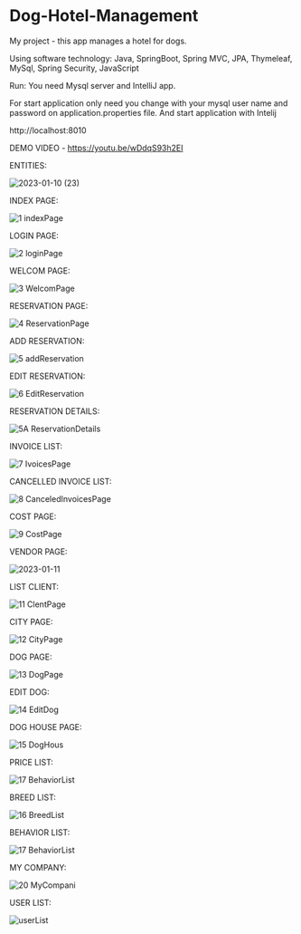# Dog-Hotel-Management
My project  -  this app manages a hotel for dogs.

Using software technology: Java, SpringBoot, Spring MVC, JPA, Thymeleaf, MySql, Spring Security, JavaScript



Run:
You need Mysql server and IntelliJ app.

For start application only need you change with your 
mysql user name and password on application.properties file. And start application with Intelij

http://localhost:8010 

DEMO VIDEO - https://youtu.be/wDdqS93h2EI

ENTITIES:

![2023-01-10 (23)](https://user-images.githubusercontent.com/29566751/211556423-e6f05a74-96e5-49e8-b9dc-e4205b76f051.png)


INDEX PAGE:

![1 indexPage](https://user-images.githubusercontent.com/29566751/211553216-4dc70dd0-ada4-4098-a3ea-5e57b705ecbc.png)


LOGIN PAGE:

![2 loginPage](https://user-images.githubusercontent.com/29566751/211553290-e6486964-d822-4ca8-bc7c-2a32373bc57b.png)


WELCOM PAGE:


![3 WelcomPage](https://user-images.githubusercontent.com/29566751/211803187-6873133d-59f4-4fc8-9b2f-965999c9d105.png)


RESERVATION PAGE:

![4 ReservationPage](https://user-images.githubusercontent.com/29566751/211553827-51342fc4-57bc-4f79-a998-2b7b80ec82d0.png)

ADD RESERVATION:

![5 addReservation](https://user-images.githubusercontent.com/29566751/211553873-f282872f-ecd7-437c-bfeb-71a6f8b504e2.png)

EDIT RESERVATION:

![6 EditReservation](https://user-images.githubusercontent.com/29566751/211553934-8b39867d-7df3-4d0c-b298-530089bed402.png)


RESERVATION DETAILS:

![5A ReservationDetails](https://user-images.githubusercontent.com/29566751/211554038-4cb3ca31-afcb-4f1c-b138-6f8d2f762777.png)


INVOICE LIST:

![7 IvoicesPage](https://user-images.githubusercontent.com/29566751/211554119-a019a784-47b1-452e-879a-ccc74e30d79b.png)

CANCELLED INVOICE LIST:

![8 CanceledInvoicesPage](https://user-images.githubusercontent.com/29566751/211554266-c642524a-d990-41de-b8bb-03cdfb79c843.png)

COST PAGE:

![9 CostPage](https://user-images.githubusercontent.com/29566751/211554332-6367595f-a801-45c1-9b25-d07e1549952b.png)


VENDOR PAGE:


![2023-01-11](https://user-images.githubusercontent.com/29566751/211800794-46d55763-f8d0-4f4f-b89c-3b950bcaee61.png)


LIST CLIENT:

![11 ClentPage](https://user-images.githubusercontent.com/29566751/211554430-0151407c-f860-41df-94d5-33316bc8498d.png)


CITY PAGE:

![12 CityPage](https://user-images.githubusercontent.com/29566751/211554584-33ab2eb2-3392-4305-9dda-02c5304ce8aa.png)

DOG PAGE:

![13 DogPage](https://user-images.githubusercontent.com/29566751/211554793-e9ae4752-c360-4d7d-bfa6-0d06de7f4661.png)

EDIT DOG:

![14 EditDog](https://user-images.githubusercontent.com/29566751/211554972-2d0d18fa-15fb-426f-979c-e2d8ac90eca5.png)


DOG HOUSE PAGE:

![15 DogHous](https://user-images.githubusercontent.com/29566751/211555176-431b5cde-db78-41d8-89ef-03614dd286b0.png)


PRICE LIST:

![17 BehaviorList](https://user-images.githubusercontent.com/29566751/211555443-bc7bedb3-46c0-4cec-888b-2f8d4d01c109.png)

BREED LIST:

![16 BreedList](https://user-images.githubusercontent.com/29566751/211555335-c4d9fdf0-e3cd-4c32-b3f1-c3cee6349535.png)


BEHAVIOR LIST:

![17 BehaviorList](https://user-images.githubusercontent.com/29566751/211555377-a6829631-6b23-4467-b15f-df7aec50d726.png)


MY COMPANY:

![20 MyCompani](https://user-images.githubusercontent.com/29566751/211555608-421d7b8e-c553-4364-8f6d-6c6d95be76f5.png)

USER LIST:

![userList](https://user-images.githubusercontent.com/29566751/211803600-bbde5762-1bad-4a81-bfe2-402ce69fec72.png)
